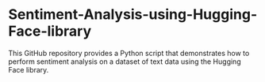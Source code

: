 # Sentiment-Analysis-using-Hugging-Face-library
This GitHub repository provides a Python script that demonstrates how to perform sentiment analysis on a dataset of text data using the Hugging Face library.
